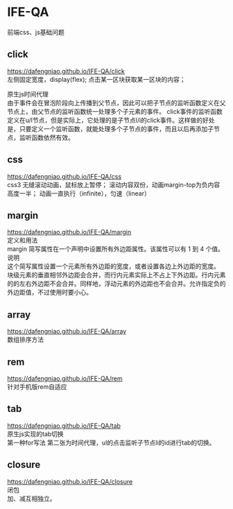 # IFE-QA
前端css、js基础问题

## click
https://dafengniao.github.io/IFE-QA/click<br/>
左侧固定宽度，display(flex);
点击某一区块获取某一区块的内容；

原生js时间代理<br/>
由于事件会在冒泡阶段向上传播到父节点，因此可以把子节点的监听函数定义在父节点上，由父节点的监听函数统一处理多个子元素的事件。
click事件的监听函数定义在u/l节点，但是实际上，它处理的是子节点l/i的click事件。这样做的好处是，只要定义一个监听函数，就能处理多个子节点的事件，而且以后再添加子节点，监听函数依然有效。

## css
https://dafengniao.github.io/IFE-QA/css<br/>
css3 无缝滚动动画，鼠标放上暂停；
滚动内容双份，动画margin-top为负内容高度一半；
动画一直执行（infinite），匀速（linear）

## margin
https://dafengniao.github.io/IFE-QA/margin<br/>
定义和用法<br/>
margin 简写属性在一个声明中设置所有外边距属性。该属性可以有 1 到 4 个值。
说明<br/>
这个简写属性设置一个元素所有外边距的宽度，或者设置各边上外边距的宽度。
块级元素的垂直相邻外边距会合并，而行内元素实际上不占上下外边距。行内元素的的左右外边距不会合并。同样地，浮动元素的外边距也不会合并。允许指定负的外边距值，不过使用时要小心。

## array
https://dafengniao.github.io/IFE-QA/array<br/>
数组排序方法

## rem
https://dafengniao.github.io/IFE-QA/rem<br/>
针对手机版rem自适应

## tab
https://dafengniao.github.io/IFE-QA/tab<br/>
原生js实现的tab切换<br/>
第一种for写法
第二张为时间代理，ul的点击监听子节点li的id进行tab的切换。

## closure
https://dafengniao.github.io/IFE-QA/closure<br/>
闭包<br />
加、减互相独立。
